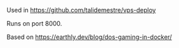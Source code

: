 Used in https://github.com/talidemestre/vps-deploy

Runs on port 8000.

Based on https://earthly.dev/blog/dos-gaming-in-docker/ 
